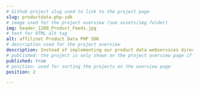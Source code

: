 ```yaml
---
# Github project slug used to link to the project page
slug: productdata-php-sdk
# image used for the project overview (see assets/img folder)
img: header_1200_Product_Feeds.jpg
# text for HTML alt tag
alt: affilinet Product Data PHP SDK
# description used for the project overview
description: Instead of implementing our product data webservices directly, why not use our <b>Product Data PHP SDK</b>? It provides you with a simple way to use PHP methods and access our product data webservices -- and therfore millions of products.
# published: the project is only shown on the project overview page if set to true
published: true
# position: used for sorting the projects on the overview page 
position: 2

---
```

